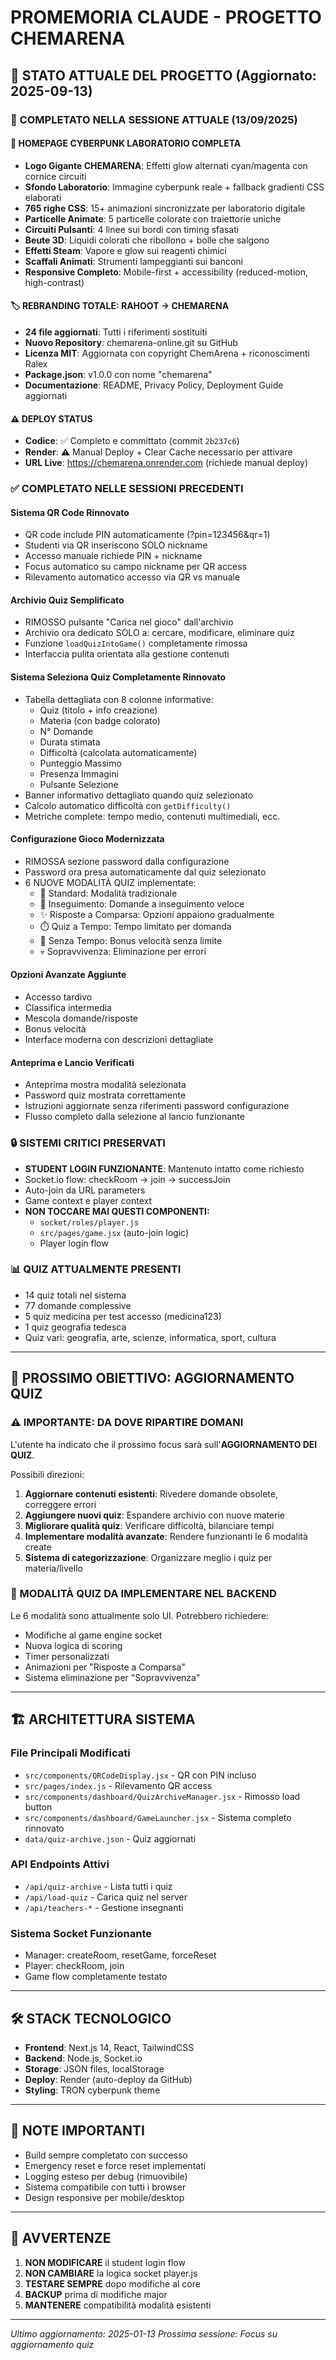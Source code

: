 # PROMEMORIA CLAUDE - PROGETTO CHEMARENA

## 🚀 STATO ATTUALE DEL PROGETTO (Aggiornato: 2025-09-13)

### 🎯 COMPLETATO NELLA SESSIONE ATTUALE (13/09/2025)

#### 🧪 HOMEPAGE CYBERPUNK LABORATORIO COMPLETA
- **Logo Gigante CHEMARENA**: Effetti glow alternati cyan/magenta con cornice circuiti
- **Sfondo Laboratorio**: Immagine cyberpunk reale + fallback gradienti CSS elaborati  
- **765 righe CSS**: 15+ animazioni sincronizzate per laboratorio digitale
- **Particelle Animate**: 5 particelle colorate con traiettorie uniche
- **Circuiti Pulsanti**: 4 linee sui bordi con timing sfasati
- **Beute 3D**: Liquidi colorati che ribollono + bolle che salgono
- **Effetti Steam**: Vapore e glow sui reagenti chimici
- **Scaffali Animati**: Strumenti lampeggianti sui banconi
- **Responsive Completo**: Mobile-first + accessibility (reduced-motion, high-contrast)

#### 🏷️ REBRANDING TOTALE: RAHOOT → CHEMARENA  
- **24 file aggiornati**: Tutti i riferimenti sostituiti
- **Nuovo Repository**: chemarena-online.git su GitHub
- **Licenza MIT**: Aggiornata con copyright ChemArena + riconoscimenti Ralex
- **Package.json**: v1.0.0 con nome "chemarena"
- **Documentazione**: README, Privacy Policy, Deployment Guide aggiornati

#### ⚠️ DEPLOY STATUS
- **Codice**: ✅ Completo e committato (commit `2b237c6`)
- **Render**: ⚠️ Manual Deploy + Clear Cache necessario per attivare
- **URL Live**: https://chemarena.onrender.com (richiede manual deploy)

### ✅ COMPLETATO NELLE SESSIONI PRECEDENTI

#### Sistema QR Code Rinnovato
- QR code include PIN automaticamente (?pin=123456&qr=1)
- Studenti via QR inseriscono SOLO nickname
- Accesso manuale richiede PIN + nickname
- Focus automatico su campo nickname per QR access
- Rilevamento automatico accesso via QR vs manuale

#### Archivio Quiz Semplificato
- RIMOSSO pulsante "Carica nel gioco" dall'archivio
- Archivio ora dedicato SOLO a: cercare, modificare, eliminare quiz
- Funzione `loadQuizIntoGame()` completamente rimossa
- Interfaccia pulita orientata alla gestione contenuti

#### Sistema Seleziona Quiz Completamente Rinnovato
- Tabella dettagliata con 8 colonne informative:
  * Quiz (titolo + info creazione)
  * Materia (con badge colorato)
  * N° Domande
  * Durata stimata
  * Difficoltà (calcolata automaticamente)
  * Punteggio Massimo
  * Presenza Immagini
  * Pulsante Selezione
- Banner informativo dettagliato quando quiz selezionato
- Calcolo automatico difficoltà con `getDifficulty()`
- Metriche complete: tempo medio, contenuti multimediali, ecc.

#### Configurazione Gioco Modernizzata
- RIMOSSA sezione password dalla configurazione
- Password ora presa automaticamente dal quiz selezionato
- 6 NUOVE MODALITÀ QUIZ implementate:
  * 📝 Standard: Modalità tradizionale
  * 🏃 Inseguimento: Domande a inseguimento veloce
  * ✨ Risposte a Comparsa: Opzioni appaiono gradualmente
  * ⏱️ Quiz a Tempo: Tempo limitato per domanda
  * 🎯 Senza Tempo: Bonus velocità senza limite
  * 💀 Sopravvivenza: Eliminazione per errori

#### Opzioni Avanzate Aggiunte
- Accesso tardivo
- Classifica intermedia
- Mescola domande/risposte
- Bonus velocità
- Interface moderna con descrizioni dettagliate

#### Anteprima e Lancio Verificati
- Anteprima mostra modalità selezionata
- Password quiz mostrata correttamente
- Istruzioni aggiornate senza riferimenti password configurazione
- Flusso completo dalla selezione al lancio funzionante

### 🔒 SISTEMI CRITICI PRESERVATI
- **STUDENT LOGIN FUNZIONANTE**: Mantenuto intatto come richiesto
- Socket.io flow: checkRoom → join → successJoin
- Auto-join da URL parameters
- Game context e player context
- **NON TOCCARE MAI QUESTI COMPONENTI:**
  - `socket/roles/player.js`
  - `src/pages/game.jsx` (auto-join logic)
  - Player login flow

### 📊 QUIZ ATTUALMENTE PRESENTI
- 14 quiz totali nel sistema
- 77 domande complessive
- 5 quiz medicina per test accesso (medicina123)
- 1 quiz geografia tedesca
- Quiz vari: geografia, arte, scienze, informatica, sport, cultura

---

## 🎯 PROSSIMO OBIETTIVO: AGGIORNAMENTO QUIZ

### ⚠️ IMPORTANTE: DA DOVE RIPARTIRE DOMANI

L'utente ha indicato che il prossimo focus sarà sull'**AGGIORNAMENTO DEI QUIZ**.

Possibili direzioni:
1. **Aggiornare contenuti esistenti**: Rivedere domande obsolete, correggere errori
2. **Aggiungere nuovi quiz**: Espandere archivio con nuove materie
3. **Migliorare qualità quiz**: Verificare difficoltà, bilanciare tempi
4. **Implementare modalità avanzate**: Rendere funzionanti le 6 modalità create
5. **Sistema di categorizzazione**: Organizzare meglio i quiz per materia/livello

### 🔄 MODALITÀ QUIZ DA IMPLEMENTARE NEL BACKEND
Le 6 modalità sono attualmente solo UI. Potrebbero richiedere:
- Modifiche al game engine socket
- Nuova logica di scoring
- Timer personalizzati
- Animazioni per "Risposte a Comparsa"
- Sistema eliminazione per "Sopravvivenza"

---

## 🏗️ ARCHITETTURA SISTEMA

### File Principali Modificati
- `src/components/QRCodeDisplay.jsx` - QR con PIN incluso
- `src/pages/index.js` - Rilevamento QR access
- `src/components/dashboard/QuizArchiveManager.jsx` - Rimosso load button
- `src/components/dashboard/GameLauncher.jsx` - Sistema completo rinnovato
- `data/quiz-archive.json` - Quiz aggiornati

### API Endpoints Attivi
- `/api/quiz-archive` - Lista tutti i quiz
- `/api/load-quiz` - Carica quiz nel server
- `/api/teachers-*` - Gestione insegnanti

### Sistema Socket Funzionante
- Manager: createRoom, resetGame, forceReset
- Player: checkRoom, join
- Game flow completamente testato

---

## 🛠️ STACK TECNOLOGICO
- **Frontend**: Next.js 14, React, TailwindCSS
- **Backend**: Node.js, Socket.io
- **Storage**: JSON files, localStorage
- **Deploy**: Render (auto-deploy da GitHub)
- **Styling**: TRON cyberpunk theme

---

## 📝 NOTE IMPORTANTI
- Build sempre completato con successo
- Emergency reset e force reset implementati
- Logging esteso per debug (rimuovibile)
- Sistema compatibile con tutti i browser
- Design responsive per mobile/desktop

---

## 🚨 AVVERTENZE
1. **NON MODIFICARE** il student login flow
2. **NON CAMBIARE** la logica socket player.js
3. **TESTARE SEMPRE** dopo modifiche al core
4. **BACKUP** prima di modifiche major
5. **MANTENERE** compatibilità modalità esistenti

---

*Ultimo aggiornamento: 2025-01-13*
*Prossima sessione: Focus su aggiornamento quiz*